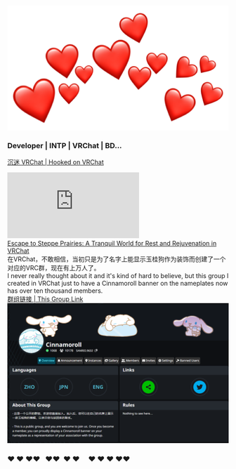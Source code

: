 ![BackgroundHeartsEmoji](https://github.com/CatSeed/CatSeed/blob/main/BackgroundHeartsEmoji.png)  
### Developer | INTP | VRChat | BD... 
[沉迷 VRChat | Hooked on VRChat](https://vrchat.com/home/user/usr_8669b6ce-1500-4ac1-8ad6-c0f2081ae4b7)  
  
![VRChatGamePlayTime](http://osu.baka9.cn/VRChatGamePlayTime.php)  
[Escape to Steppe Prairies: A Tranquil World for Rest and Rejuvenation in VRChat](https://youtu.be/gjcEfg1aG3Y)  
在VRChat，不敢相信，当初只是为了名字上能显示玉桂狗作为装饰而创建了一个对应的VRC群，现在有上万人了。  
I never really thought about it and it's kind of hard to believe, but this group I created in VRChat just to have a Cinnamoroll banner on the nameplates now has over ten thousand members.  
[群组链接 | This Group Link](https://vrc.group/SANRIO.9632)  
![The Cinnamoroll Group in VRChat](https://github.com/CatSeed/CatSeed/blob/main/Cinnamoroll%20Group%20in%20VRChat.png)  

### ❤&nbsp;❤&nbsp;❤❤&nbsp;&nbsp;&nbsp;❤❤&nbsp;&nbsp;❤&nbsp;❤&nbsp;&nbsp;&nbsp;&nbsp;&nbsp;❤&nbsp;❤&nbsp;❤&nbsp;❤❤  
<!--
**CatSeed/CatSeed** is a ✨ _special_ ✨ repository because its `README.md` (this file) appears on your GitHub profile.

Here are some ideas to get you started:

- 🔭 I’m currently working on ...
- 🌱 I’m currently learning ...
- 👯 I’m looking to collaborate on ...
- 🤔 I’m looking for help with ...
- 💬 Ask me about ...
- 📫 How to reach me: ...
- 😄 Pronouns: ...
- ⚡ Fun fact: ...
-->
